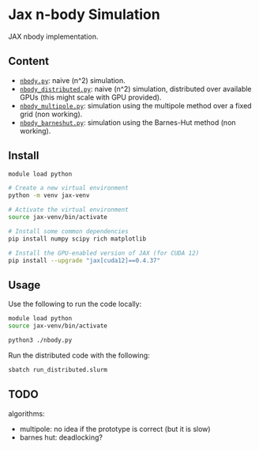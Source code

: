 # Jax n-body Simulation

JAX nbody implementation.

## Content

* [`nbody.py`](./nbody.py): naive (n^2) simulation.
* [`nbody_distributed.py`](./nbody_distributed.py): naive (n^2) simulation, distributed over available GPUs (this might scale with GPU provided).
* [`nbody_multipole.py`](./nbody_multipole.py): simulation using the multipole method over a fixed grid (non working).
* [`nbody_barneshut.py`](./nbody_barneshut.py): simulation using the Barnes-Hut method (non working).

## Install

```sh
module load python

# Create a new virtual environment
python -m venv jax-venv

# Activate the virtual environment
source jax-venv/bin/activate

# Install some common dependencies
pip install numpy scipy rich matplotlib

# Install the GPU-enabled version of JAX (for CUDA 12)
pip install --upgrade "jax[cuda12]==0.4.37"
```

## Usage

Use the following to run the code locally:

```sh
module load python
source jax-venv/bin/activate

python3 ./nbody.py
```

Run the distributed code with the following:

```sh
sbatch run_distributed.slurm
```

## TODO

algorithms:

* multipole: no idea if the prototype is correct (but it is slow)
* barnes hut: deadlocking?
